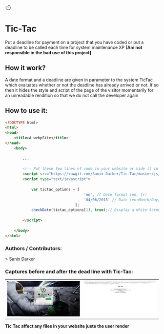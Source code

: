 <img src="img/icone.jpg" style="width:20px" >

# Tic-Tac
Put a deadline for payment on a project that you have coded or put a deadline to be called each time for system maintenance XP **[Am not responsible in the bad use of this project]**

## How it work?
A date format and a deadline are given in parameter to the system TicTac which evaluates whether or not the deadline has already arrived or not. If so then it hides the style and script of the page of the visitor momentarily for an unreadable rendition so that we do not call the developer again

## How to use it:
```html
<!DOCTYPE html>
<html>
<head>
	<title>A webpSite</title>
</head>
	<body>

		...

		<!-- Put these few lines of code in your website or hide it in a script -->
		<script src="https://rawgit.com/Sanix-Darker/Tic-Tac/master/js/tictac.min.js"></script>
		<script type="text/javascript">

			var tictac_options = [
									'en', // Date format (en, fr)
									'04/06/2018' // Date (en:Month/Day/Year  fr: Day/Month/Year)
								];
			checkDate(tictac_options[1], true);// Display a white Screen (true, false)

		</script>

	</body>
</html>

```

### Authors / Contributors:
<a href="https://github.com/Sanix-Darker">> Sanix Darker </a>

### Captures before and after the dead line with Tic-Tac:
<table style="width: 100%;">
	<tr>
		<td style="width: 50%">
			<img src="img/capture.PNG" >
		</td>
		<td >
			<img src="img/capture1.PNG" >
		</td>
	</tr>
</table>

**Tic Tac affect any files in your website juste the user render**